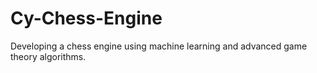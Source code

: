 # Cy-Chess-Engine
Developing a chess engine using machine learning and advanced game theory algorithms.
